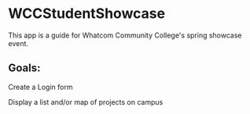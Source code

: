 # WCCStudentShowcase
This app is a guide for Whatcom Community College's spring showcase event.

Goals:
-----------------------------------------------
Create a Login form

Display a list and/or map of projects on campus
